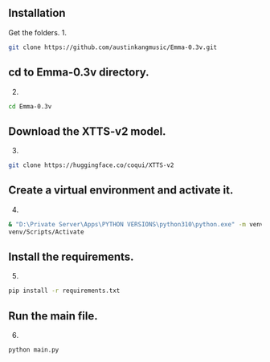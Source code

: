 ## Installation
Get the folders.
1.
```bash
git clone https://github.com/austinkangmusic/Emma-0.3v.git
```

## cd to Emma-0.3v directory.
2.
```bash
cd Emma-0.3v
```

## Download the XTTS-v2 model.
3.
```bash
git clone https://huggingface.co/coqui/XTTS-v2
```

## Create a virtual environment and activate it.
4.
```bash
& "D:\Private Server\Apps\PYTHON VERSIONS\python310\python.exe" -m venv venv
venv/Scripts/Activate
```


## Install the requirements.
5.
```bash
pip install -r requirements.txt
```

## Run the main file.
6.
```bash
python main.py
```

